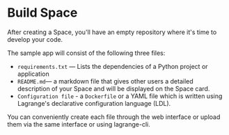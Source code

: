# Build Space

After creating a Space, you'll have an empty repository where it's time to develop your code.&#x20;

The sample app will consist of the following three files:

* `requirements.txt` — Lists the dependencies of a Python project or application
* `README.md`— a markdown file that gives other users a detailed description of your Space and will be displayed on the Space card.
* `Configuration file` - a `Dockerfile` or a YAML file which is written using Lagrange's declarative configuration language (LDL).

You can conveniently create each file through the web interface or upload them via the same interface or using lagrange-cli.
